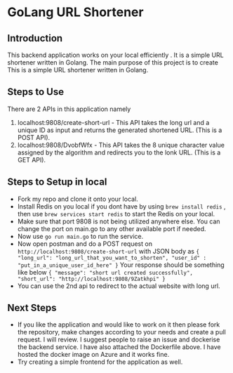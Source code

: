 # GoLang URL Shortener 

##   Introduction 
This backend application works on your local efficiently . It   is a simple URL shortener written in Golang. The main purpose of this project is to create
This is a simple URL shortener written in Golang. 

## Steps to Use 
There are 2 APIs in this application namely 
1. localhost:9808/create-short-url  - This API takes the long url and a unique ID as input and returns the generated shortened URL. (This is a POST API).
2. localhost:9808/DvobfWfx - This API takes the 8 unique character value assigned by the algorithm and redirects you to the lonk URL. (This is a GET API).

## Steps to Setup in local 
* Fork my repo and clone it onto your local.
* Install Redis on you local if you dont have by using `brew install redis` , then use `brew services start redis` to start the Redis on your local.
* Make sure that port 9808 is not being utilized anywhere else. You can change the port on main.go to any other available port if needed. 
* Now use `go run main.go` to run the service.
* Now open postman and do a POST request on `http://localhost:9808/create-short-url` with JSON body as `{
    "long_url": "long_url_that_you_want_to_shorten",
    "user_id" : "put_in_a_unique_user_id_here"
}`
Your response should be something like below
`{
    "message": "short url created successfully",
    "short_url": "http://localhost:9808/9Zatkhpi"
}`
* You can use the 2nd api to redirect to the actual website with long url.

## Next Steps 
* If you like the application and would like to work on it then  please fork the repository, make changes according to your needs and create a pull request. I will review. I suggest people to raise an issue and dockerise the backend service. I have also attached the Dockerfile above. I have hosted the docker image on Azure and it works fine. 
* Try creating a simple frontend for the application as well. 

